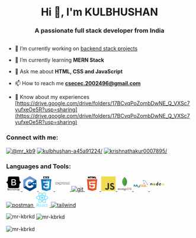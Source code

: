 <h1 align="center">Hi 👋, I'm KULBHUSHAN</h1>
<h3 align="center">A passionate full stack developer from India</h3>
<img style="display: block;
    margin-left: auto;
    margin-right: auto;
    width: 30%;" src="https://cdn.pixabay.com/photo/2019/10/09/07/28/development-4536630_1280.png" alt="" srcset="">

- 🔭 I’m currently working on [backend stack projects](https://github.com/mr-kbRKD/Book_Record_Management)

- 🌱 I’m currently learning **MERN Stack**

- 💬 Ask me about **HTML, CSS and JavaScript**

- 📫 How to reach me **csecec.2002496@gmail.com**

- 📄 Know about my experiences [https://drive.google.com/drive/folders/17BCvqPoZombDwNE_Q_VXSc7yufxeOe5R?usp=sharing](https://drive.google.com/drive/folders/17BCvqPoZombDwNE_Q_VXSc7yufxeOe5R?usp=sharing)

<h3 align="left">Connect with me:</h3>
<p align="left">
<a href="https://twitter.com/@mr_kb9" target="blank"><img align="center" src="https://raw.githubusercontent.com/rahuldkjain/github-profile-readme-generator/master/src/images/icons/Social/twitter.svg" alt="@mr_kb9" height="30" width="40" /></a>
<a href="https://linkedin.com/in/kulbhushan-a45a91224/" target="blank"><img align="center" src="https://raw.githubusercontent.com/rahuldkjain/github-profile-readme-generator/master/src/images/icons/Social/linked-in-alt.svg" alt="kulbhushan-a45a91224/" height="30" width="40" /></a>
<a href="https://www.leetcode.com/krishnathakur0007895/" target="blank"><img align="center" src="https://raw.githubusercontent.com/rahuldkjain/github-profile-readme-generator/master/src/images/icons/Social/leet-code.svg" alt="krishnathakur0007895/" height="30" width="40" /></a>
</p>

<h3 align="left">Languages and Tools:</h3>
<p align="left"> <a href="https://getbootstrap.com" target="_blank" rel="noreferrer"> <img src="https://raw.githubusercontent.com/devicons/devicon/master/icons/bootstrap/bootstrap-plain-wordmark.svg" alt="bootstrap" width="40" height="40"/> </a> <a href="https://www.w3schools.com/cpp/" target="_blank" rel="noreferrer"> <img src="https://raw.githubusercontent.com/devicons/devicon/master/icons/cplusplus/cplusplus-original.svg" alt="cplusplus" width="40" height="40"/> </a> <a href="https://www.w3schools.com/css/" target="_blank" rel="noreferrer"> <img src="https://raw.githubusercontent.com/devicons/devicon/master/icons/css3/css3-original-wordmark.svg" alt="css3" width="40" height="40"/> </a> <a href="https://expressjs.com" target="_blank" rel="noreferrer"> <img src="https://raw.githubusercontent.com/devicons/devicon/master/icons/express/express-original-wordmark.svg" alt="express" width="40" height="40"/> </a> <a href="https://git-scm.com/" target="_blank" rel="noreferrer"> <img src="https://www.vectorlogo.zone/logos/git-scm/git-scm-icon.svg" alt="git" width="40" height="40"/> </a> <a href="https://www.w3.org/html/" target="_blank" rel="noreferrer"> <img src="https://raw.githubusercontent.com/devicons/devicon/master/icons/html5/html5-original-wordmark.svg" alt="html5" width="40" height="40"/> </a> <a href="https://developer.mozilla.org/en-US/docs/Web/JavaScript" target="_blank" rel="noreferrer"> <img src="https://raw.githubusercontent.com/devicons/devicon/master/icons/javascript/javascript-original.svg" alt="javascript" width="40" height="40"/> </a> <a href="https://www.mongodb.com/" target="_blank" rel="noreferrer"> <img src="https://raw.githubusercontent.com/devicons/devicon/master/icons/mongodb/mongodb-original-wordmark.svg" alt="mongodb" width="40" height="40"/> </a> <a href="https://www.mysql.com/" target="_blank" rel="noreferrer"> <img src="https://raw.githubusercontent.com/devicons/devicon/master/icons/mysql/mysql-original-wordmark.svg" alt="mysql" width="40" height="40"/> </a> <a href="https://nodejs.org" target="_blank" rel="noreferrer"> <img src="https://raw.githubusercontent.com/devicons/devicon/master/icons/nodejs/nodejs-original-wordmark.svg" alt="nodejs" width="40" height="40"/> </a> <a href="https://postman.com" target="_blank" rel="noreferrer"> <img src="https://www.vectorlogo.zone/logos/getpostman/getpostman-icon.svg" alt="postman" width="40" height="40"/> </a> <a href="https://reactjs.org/" target="_blank" rel="noreferrer"> <img src="https://raw.githubusercontent.com/devicons/devicon/master/icons/react/react-original-wordmark.svg" alt="react" width="40" height="40"/> </a> <a href="https://tailwindcss.com/" target="_blank" rel="noreferrer"> <img src="https://www.vectorlogo.zone/logos/tailwindcss/tailwindcss-icon.svg" alt="tailwind" width="40" height="40"/> </a> </p>

<p><img align="left" src="https://github-readme-stats.vercel.app/api/top-langs?username=mr-kbrkd&show_icons=true&locale=en&layout=compact" alt="mr-kbrkd" /></p>

<p>&nbsp;<img align="center" src="https://github-readme-stats.vercel.app/api?username=mr-kbrkd&show_icons=true&locale=en" alt="mr-kbrkd" /></p>

<p><img align="center" src="https://github-readme-streak-stats.herokuapp.com/?user=mr-kbrkd&" alt="mr-kbrkd" /></p>
